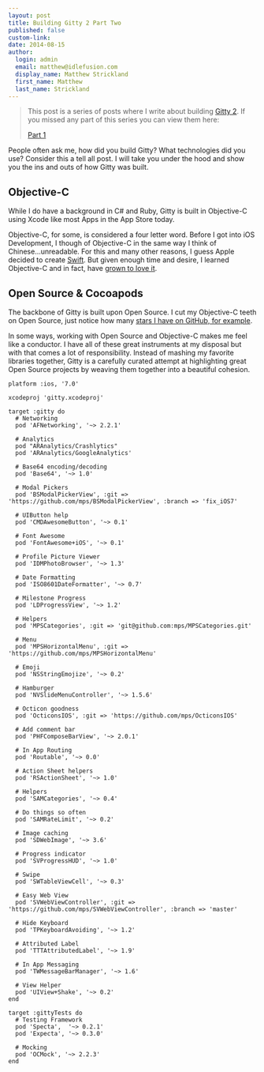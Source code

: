 ```yaml
--- 
layout: post
title: Building Gitty 2 Part Two
published: false
custom-link: 
date: 2014-08-15
author:
  login: admin
  email: matthew@idlefusion.com
  display_name: Matthew Strickland
  first_name: Matthew
  last_name: Strickland
---
```

> This post is a series of posts where I write about building [Gitty 2](http://gittyapp.com).  If you missed any part of this series you can view them here: 
>
> [Part 1](/building-gitty-2-part-one)

People often ask me, how did you build Gitty? What technologies did you use?  Consider this a tell all post.  I will take you under the hood and show you the ins and outs of how Gitty was built.

## Objective-C

While I do have a background in C# and Ruby, Gitty is built in Objective-C using Xcode like most Apps in the App Store today.

Objective-C, for some, is considered a four letter word.  Before I got into iOS Development, I though of Objective-C in the same way I think of Chinese...unreadable.  For this and many other reasons, I guess Apple decided to create [Swift](https://developer.apple.com/swift/).  But given enough time and desire, I learned Objective-C and in fact, have [grown to love it](http://www.splinter.com.au/in-defence-of-objective-c/).

## Open Source & Cocoapods

The backbone of Gitty is built upon Open Source.  I cut my Objective-C teeth on Open Source, just notice how many [stars I have on GitHub, for example](https://github.com/stars/mps).

In some ways, working with Open Source and Objective-C makes me feel like a conductor.  I have all of these great instruments at my disposal but with that comes a lot of responsibility.  Instead of mashing my favorite libraries together, Gitty is a carefully curated attempt at highlighting great Open Source projects by weaving them together into a beautiful cohesion.

<!-- language: ruby -->
    platform :ios, '7.0'

    xcodeproj 'gitty.xcodeproj'

    target :gitty do
      # Networking
      pod 'AFNetworking', '~> 2.2.1'

      # Analytics
      pod "ARAnalytics/Crashlytics"
      pod 'ARAnalytics/GoogleAnalytics'

      # Base64 encoding/decoding
      pod 'Base64', '~> 1.0'

      # Modal Pickers
      pod 'BSModalPickerView', :git => 'https://github.com/mps/BSModalPickerView', :branch => 'fix_iOS7'

      # UIButton help
      pod 'CMDAwesomeButton', '~> 0.1'

      # Font Awesome
      pod 'FontAwesome+iOS', '~> 0.1'

      # Profile Picture Viewer
      pod 'IDMPhotoBrowser', '~> 1.3'

      # Date Formatting
      pod 'ISO8601DateFormatter', '~> 0.7'

      # Milestone Progress
      pod 'LDProgressView', '~> 1.2'

      # Helpers
      pod 'MPSCategories', :git => 'git@github.com:mps/MPSCategories.git'

      # Menu
      pod 'MPSHorizontalMenu', :git => 'https://github.com/mps/MPSHorizontalMenu'

      # Emoji
      pod 'NSStringEmojize', '~> 0.2'

      # Hamburger
      pod 'NVSlideMenuController', '~> 1.5.6'

      # Octicon goodness
      pod 'OcticonsIOS', :git => 'https://github.com/mps/OcticonsIOS'

      # Add comment bar
      pod 'PHFComposeBarView', '~> 2.0.1'

      # In App Routing
      pod 'Routable', '~> 0.0'

      # Action Sheet helpers
      pod 'RSActionSheet', '~> 1.0'

      # Helpers
      pod 'SAMCategories', '~> 0.4'

      # Do things so often
      pod 'SAMRateLimit', '~> 0.2'

      # Image caching
      pod 'SDWebImage', '~> 3.6'

      # Progress indicator
      pod 'SVProgressHUD', '~> 1.0'

      # Swipe
      pod 'SWTableViewCell', '~> 0.3'

      # Easy Web View
      pod 'SVWebViewController', :git => 'https://github.com/mps/SVWebViewController', :branch => 'master'

      # Hide Keyboard
      pod 'TPKeyboardAvoiding', '~> 1.2'

      # Attributed Label
      pod 'TTTAttributedLabel', '~> 1.9'

      # In App Messaging
      pod 'TWMessageBarManager', '~> 1.6'

      # View Helper
      pod 'UIView+Shake', '~> 0.2'
    end

    target :gittyTests do
      # Testing Framework
      pod 'Specta',  '~> 0.2.1'
      pod 'Expecta', '~> 0.3.0'

      # Mocking
      pod 'OCMock', '~> 2.2.3'
    end
